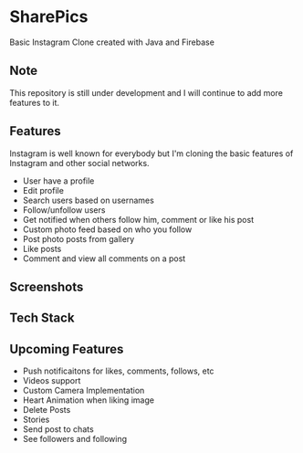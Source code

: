 # SharePics

Basic Instagram Clone created with Java and Firebase

## Note
This repository is still under development and I will continue to add more features to it.

## Features

Instagram is well known for everybody but I'm cloning the basic features of Instagram and other social networks.

 - User have a profile
 - Edit profile
 - Search users based on usernames
 - Follow/unfollow users
 - Get notified when others follow him, comment or like his post
 - Custom photo feed based on who you follow
 - Post photo posts from gallery
 - Like posts
 - Comment and view all comments on a post

## Screenshots

## Tech Stack



## Upcoming Features

 -  Push notificaitons for likes, comments, follows, etc
 -  Videos support
 -  Custom Camera Implementation
 -  Heart Animation when liking image
 -  Delete Posts
 -  Stories
 -  Send post to chats
 -  See followers and following
 

